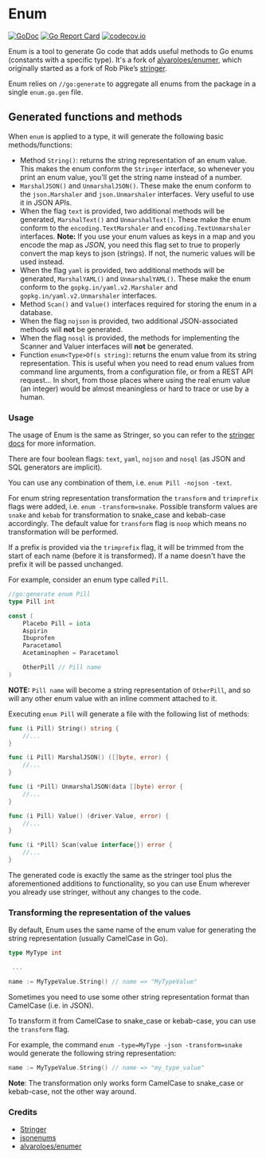 # Enum
[![GoDoc](https://godoc.org/github.com/tucnak/enum?status.svg)](https://godoc.org/github.com/tucnak/enum)
[![Go Report Card](https://goreportcard.com/badge/github.com/tucnak/enum)](https://goreportcard.com/report/github.com/tucnak/enum)
[![codecov.io](https://codecov.io/gh/tucnak/enum/coverage.svg)](https://codecov.io/gh/tucnak/enum)

Enum is a tool to generate Go code that adds useful methods to Go enums (constants with a specific type).
It's a fork of [alvaroloes/enumer](https://github.com/alvaroloes/enumer), which originally started as a fork of Rob Pike’s [stringer](https://godoc.org/golang.org/x/tools/cmd/stringer).

Enum relies on `//go:generate` to aggregate all enums from the package in a single `enum.go.gen` file.

## Generated functions and methods
When `enum` is applied to a type, it will generate the following basic methods/functions: 
* Method `String()`: returns the string representation of an enum value. This makes the enum conform
the `Stringer` interface, so whenever you print an enum value, you'll get the string name instead of a number.
* `MarshalJSON()` and `UnmarshalJSON()`. These make the enum conform to the `json.Marshaler` and `json.Unmarshaler` interfaces.
Very useful to use it in JSON APIs.
* When the flag `text` is provided, two additional methods will be generated, `MarshalText()` and `UnmarshalText()`. These make
the enum conform to the `encoding.TextMarshaler` and `encoding.TextUnmarshaler` interfaces. 
**Note:** If you use your enum values as keys in a map and you encode the map as _JSON_, you need this flag set to true to properly
convert the map keys to json (strings). If not, the numeric values will be used instead.
* When the flag `yaml` is provided, two additional methods will be generated, `MarshalYAML()` and `UnmarshalYAML()`. These make
the enum conform to the `gopkg.in/yaml.v2.Marshaler` and `gopkg.in/yaml.v2.Unmarshaler` interfaces.
* Method `Scan()` and `Value()` interfaces required for storing the enum in a database.
* When the flag `nojson` is provided, two additional JSON-associated methods will **not** be generated. 
* When the flag `nosql` is provided, the methods for implementing the Scanner and Valuer interfaces will **not** be generated.
* Function `enum<Type>Of(s string)`: returns the enum value from its string representation. This is useful
when you need to read enum values from command line arguments, from a configuration file, or
from a REST API request... In short, from those places where using the real enum value (an integer) would
be almost meaningless or hard to trace or use by a human.

### Usage

The usage of Enum is the same as Stringer, so you can refer to the
[stringer docs](https://godoc.org/golang.org/x/tools/cmd/stringer) for more
information.

There are four boolean flags: `text`, `yaml`, `nojson` and `nosql` (as JSON and
SQL generators are implicit).

You can use any combination of them, i.e. `enum Pill -nojson -text`.

For enum string representation transformation the `transform` and `trimprefix`
flags were added, i.e. `enum -transform=snake`. Possible transform values are
`snake` and `kebab` for transformation to snake_case and kebab-case accordingly.
The default value for `transform` flag is `noop` which means no transformation
will be performed.

If a prefix is provided via the `trimprefix` flag, it will be trimmed from the
start of each name (before it is transformed). If a name doesn't have the prefix
it will be passed unchanged.

For example, consider an enum type called `Pill`.
```go
//go:generate enum Pill
type Pill int

const (
	Placebo Pill = iota
	Aspirin
	Ibuprofen
	Paracetamol
	Acetaminophen = Paracetamol

	OtherPill // Pill name
)
```

**NOTE:** `Pill name` will become a string representation of `OtherPill`, and so
will any other enum value with an inline comment attached to it.

Executing `enum Pill` will generate a file with the following list of methods:
```go
func (i Pill) String() string { 
	//...
}

func (i Pill) MarshalJSON() ([]byte, error) {
	//...
}

func (i *Pill) UnmarshalJSON(data []byte) error {
	//...
}

func (i Pill) Value() (driver.Value, error) {
	//...
}

func (i *Pill) Scan(value interface{}) error {
	//...
}
```

The generated code is exactly the same as the stringer tool plus the 
aforementioned additions to functionality, so you can use Enum wherever you
already use stringer, without any changes to the code.

### Transforming the representation of the values
By default, Enum uses the same name of the enum value for generating the
string representation (usually CamelCase in Go).

```go
type MyType int

 ...

name := MyTypeValue.String() // name => "MyTypeValue"
```

Sometimes you need to use some other string representation format than CamelCase
(i.e. in JSON).

To transform it from CamelCase to snake_case or kebab-case, you can use the
`transform` flag.

For example, the command `enum -type=MyType -json -transform=snake` would
generate the following string representation:

```go
name := MyTypeValue.String() // name => "my_type_value"
```
**Note**: The transformation only works form CamelCase to snake_case or
kebab-case, not the other way around.

### Credits
* [Stringer](https://godoc.org/golang.org/x/tools/cmd/stringer)
* [jsonenums](https://github.com/campoy/jsonenums)
* [alvaroloes/enumer](https://github.com/alvaroloes/enumer)

